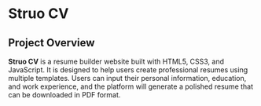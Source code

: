 # Struo CV

## Project Overview

**Struo CV** is a resume builder website built with HTML5, CSS3, and JavaScript. It is designed to help users create professional resumes using multiple templates. Users can input their personal information, education, and work experience, and the platform will generate a polished resume that can be downloaded in PDF format.